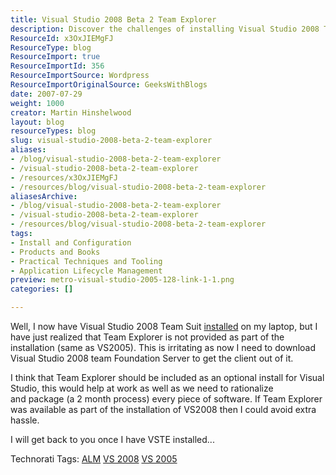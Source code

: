 ```yaml
---
title: Visual Studio 2008 Beta 2 Team Explorer
description: Discover the challenges of installing Visual Studio 2008 Team Explorer and why it should be included in the setup for a smoother development experience.
ResourceId: x3OxJIEMgFJ
ResourceType: blog
ResourceImport: true
ResourceImportId: 356
ResourceImportSource: Wordpress
ResourceImportOriginalSource: GeeksWithBlogs
date: 2007-07-29
weight: 1000
creator: Martin Hinshelwood
layout: blog
resourceTypes: blog
slug: visual-studio-2008-beta-2-team-explorer
aliases:
- /blog/visual-studio-2008-beta-2-team-explorer
- /visual-studio-2008-beta-2-team-explorer
- /resources/x3OxJIEMgFJ
- /resources/blog/visual-studio-2008-beta-2-team-explorer
aliasesArchive:
- /blog/visual-studio-2008-beta-2-team-explorer
- /visual-studio-2008-beta-2-team-explorer
- /resources/blog/visual-studio-2008-beta-2-team-explorer
tags:
- Install and Configuration
- Products and Books
- Practical Techniques and Tooling
- Application Lifecycle Management
preview: metro-visual-studio-2005-128-link-1-1.png
categories: []

---
```

Well, I now have Visual Studio 2008 Team Suit [installed](http://blog.hinshelwood.com/archive/2007/07/29/Installing-the-.NET-Framework-3.5-Beta-2-on-Vista.aspx "Installing the .NET Framework 3.5 Beta 2 on Vista") on my laptop, but I have just realized that Team Explorer is not provided as part of the installation (same as VS2005). This is irritating as now I need to download Visual Studio 2008 team Foundation Server to get the client out of it.

I think that Team Explorer should be included as an optional install for Visual Studio, this would help at work as well as we need to rationalize and package (a 2 month process) every piece of software. If Team Explorer was available as part of the installation of VS2008 then I could avoid extra hassle.

I will get back to you once I have VSTE installed...

Technorati Tags: [ALM](http://technorati.com/tags/ALM) [VS 2008](http://technorati.com/tags/VS+2008) [VS 2005](http://technorati.com/tags/VS+2005)
